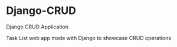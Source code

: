 # Django-CRUD
Django CRUD Application

Task List web app made with Django to showcase CRUD operations
